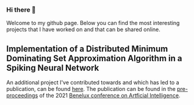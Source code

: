 ### Hi there 👋

Welcome to my github page. Below you can find the most interesting projects that I have worked on and that can be shared online. 

## Implementation of a Distributed Minimum Dominating Set Approximation Algorithm in a Spiking Neural Network
An additional project I've contributed towards and which has led to a publication, can be found [here](https://github.com/a-t-0/spiking-neural-network-of-dominating-set-approximation). The publication can be found in the [pre-proceedings](http://hdl.handle.net/10993/48924) of the 2021 [Benelux conference on Artficial Intelligence](https://bnaic2021.uni.lu/).
